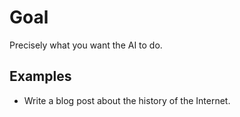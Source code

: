 # Goal

Precisely what you want the AI to do.

## Examples

- Write a blog post about the history of the Internet.